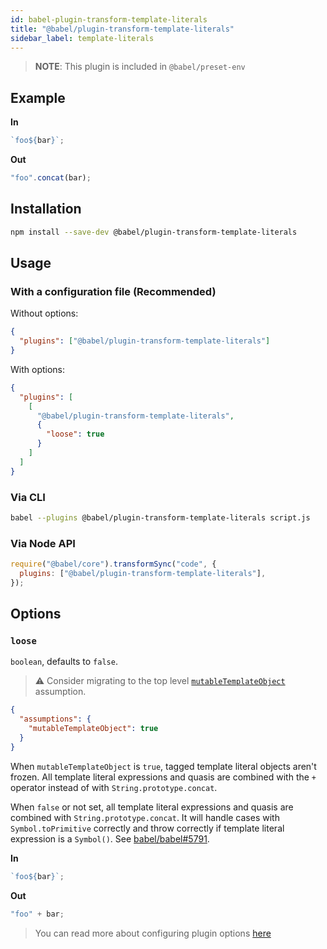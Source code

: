 ```yaml
---
id: babel-plugin-transform-template-literals
title: "@babel/plugin-transform-template-literals"
sidebar_label: template-literals
---
```


> **NOTE**: This plugin is included in `@babel/preset-env`

## Example

**In**

```js title="JavaScript"
`foo${bar}`;
```

**Out**

```js title="JavaScript"
"foo".concat(bar);
```

## Installation

```sh title="Shell"
npm install --save-dev @babel/plugin-transform-template-literals
```

## Usage

### With a configuration file (Recommended)

Without options:

```json title="babel.config.json"
{
  "plugins": ["@babel/plugin-transform-template-literals"]
}
```

With options:

```json title="babel.config.json"
{
  "plugins": [
    [
      "@babel/plugin-transform-template-literals",
      {
        "loose": true
      }
    ]
  ]
}
```

### Via CLI

```sh title="Shell"
babel --plugins @babel/plugin-transform-template-literals script.js
```

### Via Node API

```js title="JavaScript"
require("@babel/core").transformSync("code", {
  plugins: ["@babel/plugin-transform-template-literals"],
});
```

## Options

### `loose`

`boolean`, defaults to `false`.

> ⚠️ Consider migrating to the top level [`mutableTemplateObject`](assumptions.md#mutabletemplateobject) assumption.

```json title="babel.config.json"
{
  "assumptions": {
    "mutableTemplateObject": true
  }
}
```

When `mutableTemplateObject` is `true`, tagged template literal objects aren't frozen. All template literal expressions and quasis are combined with the `+` operator instead of with `String.prototype.concat`.

When `false` or not set, all template literal expressions and quasis are combined with `String.prototype.concat`. It will handle cases with `Symbol.toPrimitive` correctly and throw correctly if template literal expression is a `Symbol()`. See [babel/babel#5791](https://github.com/babel/babel/pull/5791).

**In**

```js title="JavaScript"
`foo${bar}`;
```

**Out**

```js title="JavaScript"
"foo" + bar;
```

> You can read more about configuring plugin options [here](https://babeljs.io/docs/en/plugins#plugin-options)
